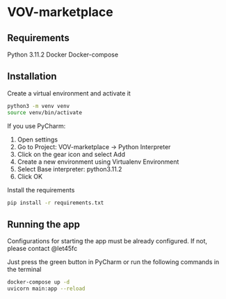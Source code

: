 # VOV-marketplace


## Requirements
Python 3.11.2
Docker
Docker-compose


## Installation
Create a virtual environment and activate it
```bash
python3 -m venv venv
source venv/bin/activate
```

If you use PyCharm:
1. Open settings
2. Go to Project: VOV-marketplace -> Python Interpreter
3. Click on the gear icon and select Add
4. Create a new environment using Virtualenv Environment
5. Select Base interpreter: python3.11.2
6. Click OK

Install the requirements
```bash
pip install -r requirements.txt
```

## Running the app
Configurations for starting the app must be already configured. If not, please contact @let45fc

Just press the green button in PyCharm or run the following commands in the terminal
```bash
docker-compose up -d
uvicorn main:app --reload
```


